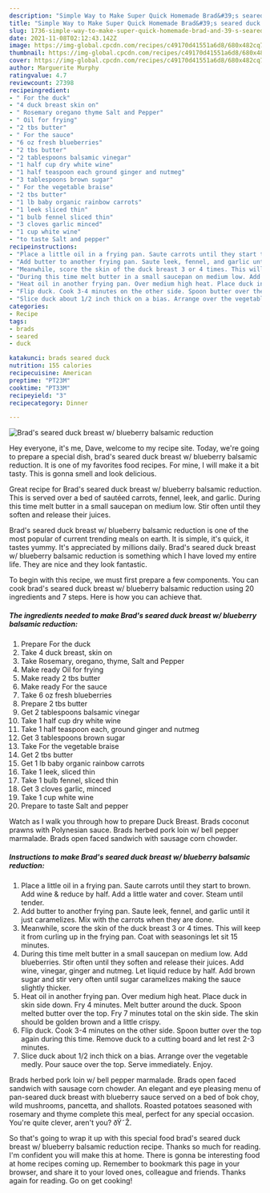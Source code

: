 ```yaml
---
description: "Simple Way to Make Super Quick Homemade Brad&#39;s seared duck breast w/ blueberry balsamic reduction"
title: "Simple Way to Make Super Quick Homemade Brad&#39;s seared duck breast w/ blueberry balsamic reduction"
slug: 1736-simple-way-to-make-super-quick-homemade-brad-and-39-s-seared-duck-breast-w-blueberry-balsamic-reduction
date: 2021-11-08T02:12:43.142Z
image: https://img-global.cpcdn.com/recipes/c49170d41551a6d8/680x482cq70/brads-seared-duck-breast-w-blueberry-balsamic-reduction-recipe-main-photo.jpg
thumbnail: https://img-global.cpcdn.com/recipes/c49170d41551a6d8/680x482cq70/brads-seared-duck-breast-w-blueberry-balsamic-reduction-recipe-main-photo.jpg
cover: https://img-global.cpcdn.com/recipes/c49170d41551a6d8/680x482cq70/brads-seared-duck-breast-w-blueberry-balsamic-reduction-recipe-main-photo.jpg
author: Marguerite Murphy
ratingvalue: 4.7
reviewcount: 27398
recipeingredient:
- " For the duck"
- "4 duck breast skin on"
- " Rosemary oregano thyme Salt and Pepper"
- " Oil for frying"
- "2 tbs butter"
- " For the sauce"
- "6 oz fresh blueberries"
- "2 tbs butter"
- "2 tablespoons balsamic vinegar"
- "1 half cup dry white wine"
- "1 half teaspoon each ground ginger and nutmeg"
- "3 tablespoons brown sugar"
- " For the vegetable braise"
- "2 tbs butter"
- "1 lb baby organic rainbow carrots"
- "1 leek sliced thin"
- "1 bulb fennel sliced thin"
- "3 cloves garlic minced"
- "1 cup white wine"
- "to taste Salt and pepper"
recipeinstructions:
- "Place a little oil in a frying pan. Saute carrots until they start to brown. Add wine & reduce by half. Add a little water and cover. Steam until tender."
- "Add butter to another frying pan. Saute leek, fennel, and garlic until it just caramelizes. Mix with the carrots when they are done."
- "Meanwhile, score the skin of the duck breast 3 or 4 times. This will keep it from curling up in the frying pan. Coat with seasonings let sit 15 minutes."
- "During this time melt butter in a small saucepan on medium low. Add blueberries. Stir often until they soften and release their juices. Add wine, vinegar, ginger and nutmeg. Let liquid reduce by half. Add brown sugar and stir very often until sugar caramelizes making the sauce slightly thicker."
- "Heat oil in another frying pan. Over medium high heat. Place duck in skin side down. Fry 4 minutes. Melt butter around the duck. Spoon melted butter over the top. Fry 7 minutes total on the skin side. The skin should be golden brown and a little crispy."
- "Flip duck. Cook 3-4 minutes on the other side. Spoon butter over the top again during this time. Remove duck to a cutting board and let rest 2-3 minutes."
- "Slice duck about 1/2 inch thick on a bias. Arrange over the vegetable medly. Pour sauce over the top. Serve immediately. Enjoy."
categories:
- Recipe
tags:
- brads
- seared
- duck

katakunci: brads seared duck 
nutrition: 155 calories
recipecuisine: American
preptime: "PT23M"
cooktime: "PT33M"
recipeyield: "3"
recipecategory: Dinner

---
```



![Brad's seared duck breast w/ blueberry balsamic reduction](https://img-global.cpcdn.com/recipes/c49170d41551a6d8/680x482cq70/brads-seared-duck-breast-w-blueberry-balsamic-reduction-recipe-main-photo.jpg)

Hey everyone, it's me, Dave, welcome to my recipe site. Today, we're going to prepare a special dish, brad's seared duck breast w/ blueberry balsamic reduction. It is one of my favorites food recipes. For mine, I will make it a bit tasty. This is gonna smell and look delicious.

Great recipe for Brad's seared duck breast w/ blueberry balsamic reduction. This is served over a bed of sautéed carrots, fennel, leek, and garlic. During this time melt butter in a small saucepan on medium low. Stir often until they soften and release their juices.

Brad's seared duck breast w/ blueberry balsamic reduction is one of the most popular of current trending meals on earth. It is simple, it's quick, it tastes yummy. It's appreciated by millions daily. Brad's seared duck breast w/ blueberry balsamic reduction is something which I have loved my entire life. They are nice and they look fantastic.


To begin with this recipe, we must first prepare a few components. You can cook brad's seared duck breast w/ blueberry balsamic reduction using 20 ingredients and 7 steps. Here is how you can achieve that.

<!--inarticleads1-->

##### The ingredients needed to make Brad's seared duck breast w/ blueberry balsamic reduction:

1. Prepare  For the duck
1. Take 4 duck breast, skin on
1. Take  Rosemary, oregano, thyme, Salt and Pepper
1. Make ready  Oil for frying
1. Make ready 2 tbs butter
1. Make ready  For the sauce
1. Take 6 oz fresh blueberries
1. Prepare 2 tbs butter
1. Get 2 tablespoons balsamic vinegar
1. Take 1 half cup dry white wine
1. Take 1 half teaspoon each, ground ginger and nutmeg
1. Get 3 tablespoons brown sugar
1. Take  For the vegetable braise
1. Get 2 tbs butter
1. Get 1 lb baby organic rainbow carrots
1. Take 1 leek, sliced thin
1. Take 1 bulb fennel, sliced thin
1. Get 3 cloves garlic, minced
1. Take 1 cup white wine
1. Prepare to taste Salt and pepper


Watch as I walk you through how to prepare Duck Breast. Brads coconut prawns with Polynesian sauce. Brads herbed pork loin w/ bell pepper marmalade. Brads open faced sandwich with sausage corn chowder. 

<!--inarticleads2-->

##### Instructions to make Brad's seared duck breast w/ blueberry balsamic reduction:

1. Place a little oil in a frying pan. Saute carrots until they start to brown. Add wine & reduce by half. Add a little water and cover. Steam until tender.
1. Add butter to another frying pan. Saute leek, fennel, and garlic until it just caramelizes. Mix with the carrots when they are done.
1. Meanwhile, score the skin of the duck breast 3 or 4 times. This will keep it from curling up in the frying pan. Coat with seasonings let sit 15 minutes.
1. During this time melt butter in a small saucepan on medium low. Add blueberries. Stir often until they soften and release their juices. Add wine, vinegar, ginger and nutmeg. Let liquid reduce by half. Add brown sugar and stir very often until sugar caramelizes making the sauce slightly thicker.
1. Heat oil in another frying pan. Over medium high heat. Place duck in skin side down. Fry 4 minutes. Melt butter around the duck. Spoon melted butter over the top. Fry 7 minutes total on the skin side. The skin should be golden brown and a little crispy.
1. Flip duck. Cook 3-4 minutes on the other side. Spoon butter over the top again during this time. Remove duck to a cutting board and let rest 2-3 minutes.
1. Slice duck about 1/2 inch thick on a bias. Arrange over the vegetable medly. Pour sauce over the top. Serve immediately. Enjoy.


Brads herbed pork loin w/ bell pepper marmalade. Brads open faced sandwich with sausage corn chowder. An elegant and eye pleasing menu of pan-seared duck breast with blueberry sauce served on a bed of bok choy, wild mushrooms, pancetta, and shallots. Roasted potatoes seasoned with rosemary and thyme complete this meal, perfect for any special occasion. You're quite clever, aren't you? ðŸ˜Ž. 

So that's going to wrap it up with this special food brad's seared duck breast w/ blueberry balsamic reduction recipe. Thanks so much for reading. I'm confident you will make this at home. There is gonna be interesting food at home recipes coming up. Remember to bookmark this page in your browser, and share it to your loved ones, colleague and friends. Thanks again for reading. Go on get cooking!
